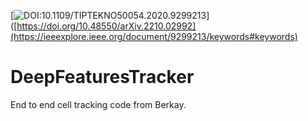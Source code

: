 [![DOI:10.1109/TIPTEKNO50054.2020.9299213](http://img.shields.io/badge/DOI-10.1101/2021.01.08.425840-B31B1B.svg)]([https://doi.org/10.48550/arXiv.2210.02992](https://ieeexplore.ieee.org/document/9299213/keywords#keywords)

# DeepFeaturesTracker
End to end cell tracking code from Berkay.
